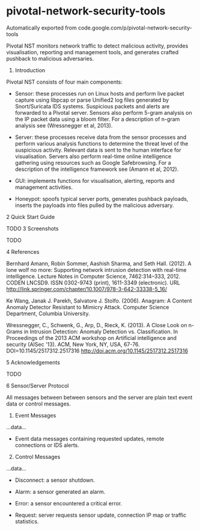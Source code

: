 # pivotal-network-security-tools
Automatically exported from code.google.com/p/pivotal-network-security-tools

Pivotal NST monitors network traffic to detect malicious activity, provides visualisation, reporting and management tools, and generates crafted pushback to malicious adversaries.

1. Introduction

Pivotal NST consists of four main components:

- Sensor: these processes run on Linux hosts and perform live packet capture using libpcap or parse Unified2 log files generated by Snort/Suricata IDS systems. Suspicious packets and alerts are forwarded to a Pivotal server. Sensors also perform 5-gram analysis on the IP packet data using a bloom filter. For a description of n-gram analysis see (Wressnegger et al, 2013). 

- Server: these processes receive data from the sensor processes and perform various analysis functions to determine the threat level of the suspicious activity. Relevant data is sent to the human interface for visualisation. Servers also perform real-time online intelligence gathering using resources such as Google Safebrowsing. For a description of the intelligence framework see (Amann et al, 2012). 

- GUI: implements functions for visualisation, alerting, reports and management activities. 

- Honeypot: spoofs typical server ports, generates pushback payloads, inserts the payloads into files pulled by the malicious adversary. 

2 Quick Start Guide

TODO
3 Screenshots

TODO


4 References

Bernhard Amann, Robin Sommer, Aashish Sharma, and Seth Hall. (2012). A lone wolf no more: Supporting network intrusion detection with real-time intelligence. Lecture Notes in Computer Science, 7462:314–333, 2012. CODEN LNCSD9. ISSN 0302-9743 (print), 1611-3349 (electronic). URL http://link.springer.com/chapter/10.1007/978-3-642-33338-5_16/

Ke Wang, Janak J. Parekh, Salvatore J. Stolfo. (2006). Anagram: A Content Anomaly Detector Resistant to Mimicry Attack. Computer Science Department, Columbia University.

Wressnegger, C., Schwenk, G., Arp, D., Rieck, K. (2013). A Close Look on n-Grams in Intrusion Detection: Anomaly Detection vs. Classification. In Proceedings of the 2013 ACM workshop on Artificial intelligence and security (AISec '13). ACM, New York, NY, USA, 67-76. DOI=10.1145/2517312.2517316 http://doi.acm.org/10.1145/2517312.2517316


5 Acknowledgements

TODO


6 Sensor/Server Protocol

All messages between between sensors and the server are plain text event data or control messages.

1. Event Messages

<event>

...data...

</event>

- Event data messages containing requested updates, remote connections or IDS alerts.

2. Control Messages

<control>

...data...

</control>

- Disconnect: a sensor shutdown.

- Alarm: a sensor generated an alarm.

- Error: a sensor encountered a critical error.

- Request: server requests sensor update, connection IP map or traffic statistics. 
